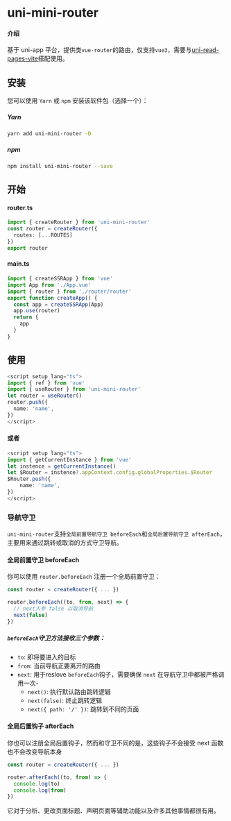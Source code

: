 # uni-mini-router

#### 介绍

基于 uni-app 平台，提供类`vue-router`的路由，仅支持`vue3`，需要与[uni-read-pages-vite](https://gitee.com/fant-mini/uni-read-pages-vite)搭配使用。

## 安装

您可以使用 `Yarn` 或 `npm` 安装该软件包（选择一个）：

##### Yarn

```sh
yarn add uni-mini-router -D
```

##### npm

```sh
npm install uni-mini-router --save
```

## 开始

#### router.ts

```ts
import { createRouter } from 'uni-mini-router'
const router = createRouter({
  routes: [...ROUTES]
})
export router
```

#### main.ts

```ts
import { createSSRApp } from 'vue'
import App from './App.vue'
import { router } from './router/router'
export function createApp() {
  const app = createSSRApp(App)
  app.use(router)
  return {
    app
  }
}
```

## 使用

```ts
<script setup lang="ts">
import { ref } from 'vue'
import { useRouter } from 'uni-mini-router'
let router = useRouter()
router.push({
  name: 'name',
})
</script>
```
#### 或者

```ts
<script setup lang="ts">
import { getCurrentInstance } from 'vue'
let instence = getCurrentInstance()
let $Router = instence?.appContext.config.globalProperties.$Router
$Router.push({
    name: 'name',
})
</script>
```


### 导航守卫  

`uni-mini-router`支持`全局前置导航守卫 beforeEach`和`全局后置导航守卫 afterEach`，主要用来通过跳转或取消的方式守卫导航。

#### 全局前置守卫 beforeEach 
你可以使用 `router.beforeEach` 注册一个全局前置守卫：

```ts 
const router = createRouter({ ... })

router.beforeEach((to, from, next) => {
  // next入参 false 以取消导航
  next(false)
})
```
##### `beforeEach`守卫方法接收三个参数：
- `to`: 即将要进入的目标
- `from`: 当前导航正要离开的路由
- `next`: 用于reslove `beforeEach`钩子，需要确保 `next` 在导航守卫中都被严格调用一次- 
  - `next()`: 执行默认路由跳转逻辑
  - `next(false)`: 终止跳转逻辑
  - `next({ path: '/' })`: 跳转到不同的页面

#### 全局后置钩子 afterEach
你也可以注册全局后置钩子，然而和守卫不同的是，这些钩子不会接受 next 函数也不会改变导航本身

```ts 
const router = createRouter({ ... })

router.afterEach((to, from) => {
  console.log(to)
  console.log(from)
})
```
它对于分析、更改页面标题、声明页面等辅助功能以及许多其他事情都很有用。

